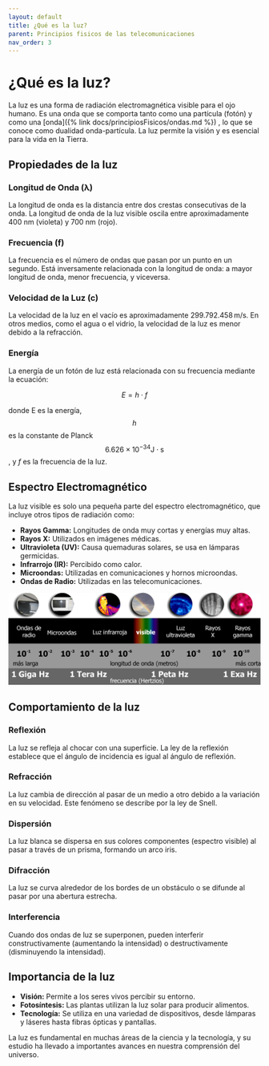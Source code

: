 ```yaml
---
layout: default
title: ¿Qué es la luz?
parent: Principios fisicos de las telecomunicaciones
nav_order: 3
---
```



# ¿Qué es la luz?

La luz es una forma de radiación electromagnética visible para el ojo humano. Es una onda que se comporta tanto como una partícula (fotón) y como una [onda]({% link docs/principiosFisicos/ondas.md %}) , lo que se conoce como dualidad onda-partícula. La luz permite la visión y es esencial para la vida en la Tierra.

## Propiedades de la luz

### Longitud de Onda (λ)

La longitud de onda es la distancia entre dos crestas consecutivas de la onda. La longitud de onda de la luz visible oscila entre aproximadamente 400 nm (violeta) y 700 nm (rojo).

### Frecuencia (f)

La frecuencia es el número de ondas que pasan por un punto en un segundo. Está inversamente relacionada con la longitud de onda: a mayor longitud de onda, menor frecuencia, y viceversa.

### Velocidad de la Luz (c)

La velocidad de la luz en el vacío es aproximadamente $299.792.458 \, \text{m/s}$. En otros medios, como el agua o el vidrio, la velocidad de la luz es menor debido a la refracción.

### Energía
La energía de un fotón de luz está relacionada con su frecuencia mediante la ecuación:

$$ E = h \cdot f $$

donde E es la energía, $$ h $$ es la constante de Planck $$6.626 \times 10^{-34}\text{J} \cdot \text{s}$$, y $f$ es la frecuencia de la luz.

## Espectro Electromagnético

La luz visible es solo una pequeña parte del espectro electromagnético, que incluye otros tipos de radiación como:

- **Rayos Gamma:** Longitudes de onda muy cortas y energías muy altas.
- **Rayos X:** Utilizados en imágenes médicas.
- **Ultravioleta (UV):** Causa quemaduras solares, se usa en lámparas germicidas.
- **Infrarrojo (IR):** Percibido como calor.
- **Microondas:** Utilizadas en comunicaciones y hornos microondas.
- **Ondas de Radio:** Utilizadas en las telecomunicaciones.

![](/assets/images/fundamentosFisicos/Electromagnetic_spectrum_(es).png)

## Comportamiento de la luz

### Reflexión
La luz se refleja al chocar con una superficie. La ley de la reflexión establece que el ángulo de incidencia es igual al ángulo de reflexión.

### Refracción
La luz cambia de dirección al pasar de un medio a otro debido a la variación en su velocidad. Este fenómeno se describe por la ley de Snell.

### Dispersión
La luz blanca se dispersa en sus colores componentes (espectro visible) al pasar a través de un prisma, formando un arco iris.

### Difracción
La luz se curva alrededor de los bordes de un obstáculo o se difunde al pasar por una abertura estrecha.

### Interferencia
Cuando dos ondas de luz se superponen, pueden interferir constructivamente (aumentando la intensidad) o destructivamente (disminuyendo la intensidad).



## Importancia de la luz

- **Visión:** Permite a los seres vivos percibir su entorno.
- **Fotosíntesis:** Las plantas utilizan la luz solar para producir alimentos.
- **Tecnología:** Se utiliza en una variedad de dispositivos, desde lámparas y láseres hasta fibras ópticas y pantallas.

La luz es fundamental en muchas áreas de la ciencia y la tecnología, y su estudio ha llevado a importantes avances en nuestra comprensión del universo.
